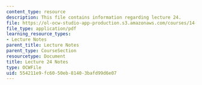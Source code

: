 ```yaml
---
content_type: resource
description: This file contains information regarding lecture 24.
file: https://ol-ocw-studio-app-production.s3.amazonaws.com/courses/14-581-international-economics-i-spring-2013/554211e9fc6050eb81403bafd99d6e07_MIT14_581S13_classnotes24.pdf
file_type: application/pdf
learning_resource_types:
- Lecture Notes
parent_title: Lecture Notes
parent_type: CourseSection
resourcetype: Document
title: Lecture 24 Notes
type: OCWFile
uid: 554211e9-fc60-50eb-8140-3bafd99d6e07
---
```

